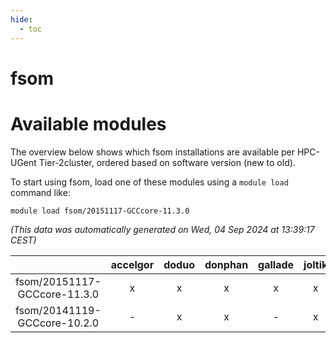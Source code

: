 ```yaml
---
hide:
  - toc
---
```


fsom
====

# Available modules


The overview below shows which fsom installations are available per HPC-UGent Tier-2cluster, ordered based on software version (new to old).

To start using fsom, load one of these modules using a `module load` command like:

```shell
module load fsom/20151117-GCCcore-11.3.0
```

*(This data was automatically generated on Wed, 04 Sep 2024 at 13:39:17 CEST)*  

| |accelgor|doduo|donphan|gallade|joltik|shinx|skitty|
| :---: | :---: | :---: | :---: | :---: | :---: | :---: | :---: |
|fsom/20151117-GCCcore-11.3.0|x|x|x|x|x|-|x|
|fsom/20141119-GCCcore-10.2.0|-|x|x|-|x|-|x|
